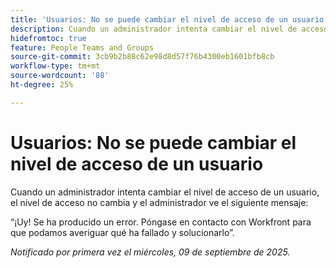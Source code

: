 ```yaml
---
title: 'Usuarios: No se puede cambiar el nivel de acceso de un usuario'
description: Cuando un administrador intenta cambiar el nivel de acceso de un usuario, el nivel de acceso no cambia y el administrador ve un mensaje de error.
hidefromtoc: true
feature: People Teams and Groups
source-git-commit: 3cb9b2b88c62e98d8d57f76b4300eb1601bfb8cb
workflow-type: tm+mt
source-wordcount: '88'
ht-degree: 25%

---
```



# Usuarios: No se puede cambiar el nivel de acceso de un usuario

Cuando un administrador intenta cambiar el nivel de acceso de un usuario, el nivel de acceso no cambia y el administrador ve el siguiente mensaje:

“¡Uy! Se ha producido un error. Póngase en contacto con Workfront para que podamos averiguar qué ha fallado y solucionarlo”.

_Notificado por primera vez el miércoles, 09 de septiembre de 2025._
